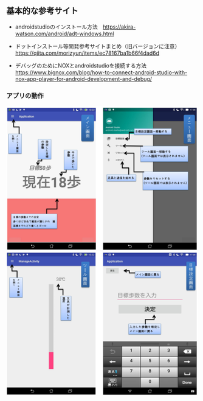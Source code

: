 ## 基本的な参考サイト

* androidstudioのインストール方法　https://akira-watson.com/android/adt-windows.html

* ドットインストール等開発参考サイトまとめ（旧バージョンに注意）　https://qiita.com/morizyun/items/ec78167ba1b66f4dad6d

* デバッグのためにNOXとandroidstudioを接続する方法　https://www.bignox.com/blog/how-to-connect-android-studio-with-nox-app-player-for-android-development-and-debug/

### アプリの動作
![ ](1.jpg)
![ ](2.jpg)
    
